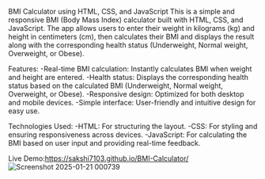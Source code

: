 BMI Calculator using HTML, CSS, and JavaScript
This is a simple and responsive BMI (Body Mass Index) calculator built with HTML, CSS, and JavaScript. The app allows users to enter their weight in kilograms (kg) and height in centimeters (cm), then calculates their BMI and displays the result along with the corresponding health status (Underweight, Normal weight, Overweight, or Obese).

Features:
-Real-time BMI calculation: Instantly calculates BMI when weight and height are entered.
-Health status: Displays the corresponding health status based on the calculated BMI (Underweight, Normal weight, Overweight, or Obese).
-Responsive design: Optimized for both desktop and mobile devices.
-Simple interface: User-friendly and intuitive design for easy use.

Technologies Used:
-HTML: For structuring the layout.
-CSS: For styling and ensuring responsiveness across devices.
-JavaScript: For calculating the BMI based on user input and providing real-time feedback.

Live Demo:https://sakshi7103.github.io/BMI-Calculator/
![Screenshot 2025-01-21 000739](https://github.com/user-attachments/assets/8f9b7581-7965-411f-8ef4-1f3cad7bb72b)
